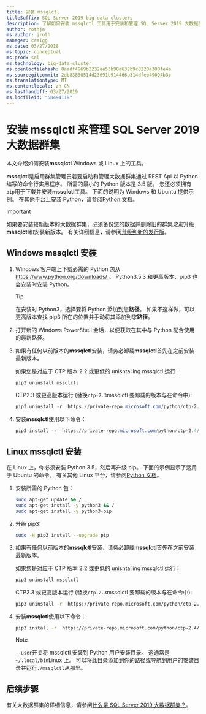 ```yaml
---
title: 安装 mssqlctl
titleSuffix: SQL Server 2019 big data clusters
description: 了解如何安装 mssqlctl 工具用于安装和管理 SQL Server 2019 大数据群集 （预览版）。
author: rothja
ms.author: jroth
manager: craigg
ms.date: 03/27/2018
ms.topic: conceptual
ms.prod: sql
ms.technology: big-data-cluster
ms.openlocfilehash: 8aadf4969b2232ae53b98a632b9c8220a300fe4e
ms.sourcegitcommit: 2db83830514d23691b914466a314dfeb49094b3c
ms.translationtype: MT
ms.contentlocale: zh-CN
ms.lasthandoff: 03/27/2019
ms.locfileid: "58494119"
---
```

# <a name="install-mssqlctl-to-manage-sql-server-2019-big-data-clusters"></a>安装 mssqlctl 来管理 SQL Server 2019 大数据群集

本文介绍如何安装**mssqlctl** Windows 或 Linux 上的工具。

**mssqlctl**是启用群集管理员若要启动和管理大数据群集通过 REST Api 以 Python 编写的命令行实用程序。 所需的最小的 Python 版本是 3.5 版。 您还必须拥有`pip`用于下载并安装**mssqlctl**工具。 下面的说明为 Windows 和 Ubuntu 提供示例。 在其他平台上安装 Python，请参阅[Python 文档](https://wiki.python.org/moin/BeginnersGuide/Download)。

> [!IMPORTANT]
> 如果要安装较新版本的大数据群集，必须备份您的数据并删除旧的群集*之前*升级**mssqlctl**和安装新版本。 有关详细信息，请参阅[升级到新的发行版](deployment-guidance.md#upgrade)。

## <a id="windows"></a> Windows mssqlctl 安装

1. Windows 客户端上下载必需的 Python 包从[ https://www.python.org/downloads/ ](https://www.python.org/downloads/)。 Python3.5.3 和更高版本，pip3 也会安装时安装 Python。 

   > [!TIP] 
   > 在安装时 Python3，选择要将 Python 添加到您**路径**。 如果不这样做，可以更高版本查找 pip3 所在的位置并手动将其添加到您**路径**。

1. 打开新的 Windows PowerShell 会话，以便获取在其中与 Python 配合使用的最新路径。

1. 如果有任何以前版本的**mssqlctl**安装，请务必卸载**mssqlctl**首先在之前安装最新版本。

   如果您是对应于 CTP 版本 2.2 或更低的 unisntalling mssqlctl 运行：

   ```powershell
   pip3 uninstall mssqlctl
   ```

   CTP2.3 或更高版本运行 (替换`ctp-2.3`mssqlctl 要卸载的版本与在命令中):

   ```powershell
   pip3 uninstall -r  https://private-repo.microsoft.com/python/ctp-2.3/mssqlctl/requirements.txt
   ```

1. 安装**mssqlctl**使用以下命令：

   ```powershell
   pip3 install -r  https://private-repo.microsoft.com/python/ctp-2.4/mssqlctl/requirements.txt
   ```

## <a id="linux"></a> Linux mssqlctl 安装

在 Linux 上，你必须安装 Python 3.5，然后再升级 pip。 下面的示例显示了适用于 Ubuntu 的命令。 有关其他 Linux 平台，请参阅[Python 文档](https://wiki.python.org/moin/BeginnersGuide/Download)。

1. 安装所需的 Python 包：

   ```bash
   sudo apt-get update && /
   sudo apt-get install -y python3 && /
   sudo apt-get install -y python3-pip
   ```

1. 升级 pip3:

   ```bash
   sudo -H pip3 install --upgrade pip
   ```

1. 如果有任何以前版本的**mssqlctl**安装，请务必卸载**mssqlctl**首先在之前安装最新版本。

   如果您是对应于 CTP 版本 2.2 或更低的 unisntalling mssqlctl 运行：

   ```bash
   pip3 uninstall mssqlctl
   ```

   CTP2.3 或更高版本运行 (替换`ctp-2.3`mssqlctl 要卸载的版本与在命令中):

   ```bash
   pip3 uninstall -r  https://private-repo.microsoft.com/python/ctp-2.3/mssqlctl/requirements.txt
   ```

1. 安装**mssqlctl**使用以下命令：

   ```bash
   pip3 install -r  https://private-repo.microsoft.com/python/ctp-2.4/mssqlctl/requirements.txt --user
   ```

   > [!NOTE]
   > `--user`开关将 mssqlctl 安装到 Python 用户安装目录。 这通常是`~/.local/bin`Linux 上。 可以将此目录添加到你的路径或导航到用户的安装目录并运行`./mssqlctl`从那里。

## <a name="next-steps"></a>后续步骤

有关大数据群集的详细信息，请参阅[什么是 SQL Server 2019 大数据群集？](big-data-cluster-overview.md)。

